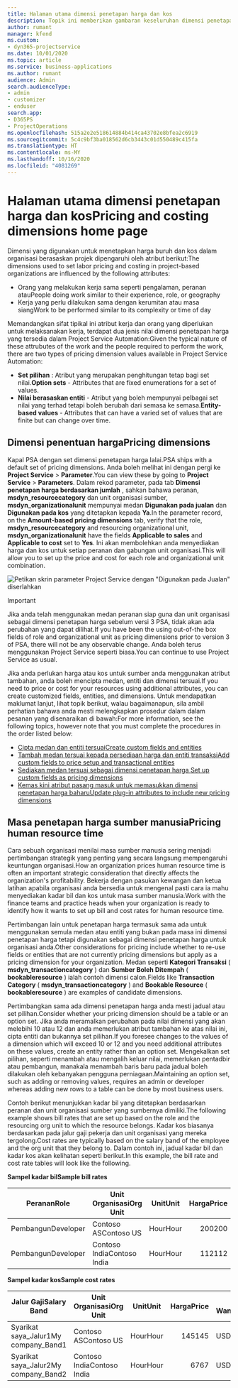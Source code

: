 ```yaml
---
title: Halaman utama dimensi penetapan harga dan kos
description: Topik ini memberikan gambaran keseluruhan dimensi penetapan harga.
author: rumant
manager: kfend
ms.custom:
- dyn365-projectservice
ms.date: 10/01/2020
ms.topic: article
ms.service: business-applications
ms.author: rumant
audience: Admin
search.audienceType:
- admin
- customizer
- enduser
search.app:
- D365PS
- ProjectOperations
ms.openlocfilehash: 515a2e2e518614884b414ca43702e8bfea2c6919
ms.sourcegitcommit: 5c4c9bf3ba018562d6cb3443c01d550489c415fa
ms.translationtype: HT
ms.contentlocale: ms-MY
ms.lasthandoff: 10/16/2020
ms.locfileid: "4081269"
---
```

# <a name="pricing-and-costing-dimensions-home-page"></a><span data-ttu-id="099e4-103">Halaman utama dimensi penetapan harga dan kos</span><span class="sxs-lookup"><span data-stu-id="099e4-103">Pricing and costing dimensions home page</span></span>

<span data-ttu-id="099e4-104">Dimensi yang digunakan untuk menetapkan harga buruh dan kos dalam organisasi berasaskan projek dipengaruhi oleh atribut berikut:</span><span class="sxs-lookup"><span data-stu-id="099e4-104">The dimensions used to set labor pricing and costing in project-based organizations are influenced by the following attributes:</span></span>

- <span data-ttu-id="099e4-105">Orang yang melakukan kerja sama seperti pengalaman, peranan atau</span><span class="sxs-lookup"><span data-stu-id="099e4-105">People doing work similar to their experience, role, or geography</span></span>
- <span data-ttu-id="099e4-106">Kerja yang perlu dilakukan sama dengan kerumitan atau masa siang</span><span class="sxs-lookup"><span data-stu-id="099e4-106">Work to be performed similar to its complexity or time of day</span></span>

<span data-ttu-id="099e4-107">Memandangkan sifat tipikal ini atribut kerja dan orang yang diperlukan untuk melaksanakan kerja, terdapat dua jenis nilai dimensi penetapan harga yang tersedia dalam Project Service Automation:</span><span class="sxs-lookup"><span data-stu-id="099e4-107">Given the typical nature of these attrubutes of the work and the people required to perform the work, there are two types of pricing dimension values available in Project Service Automation:</span></span> 

- <span data-ttu-id="099e4-108">**Set pilihan** : Atribut yang merupakan penghitungan tetap bagi set nilai.</span><span class="sxs-lookup"><span data-stu-id="099e4-108">**Option sets** - Attributes that are fixed enumerations for a set of values.</span></span>
- <span data-ttu-id="099e4-109">**Nilai berasaskan entiti** - Atribut yang boleh mempunyai pelbagai set nilai yang terhad tetapi boleh berubah dari semasa ke semasa.</span><span class="sxs-lookup"><span data-stu-id="099e4-109">**Entity-based values** - Attributes that can have a varied set of values that are finite but can change over time.</span></span>

## <a name="pricing-dimensions"></a><span data-ttu-id="099e4-110">Dimensi penentuan harga</span><span class="sxs-lookup"><span data-stu-id="099e4-110">Pricing dimensions</span></span>

<span data-ttu-id="099e4-111">Kapal PSA dengan set dimensi penetapan harga lalai.</span><span class="sxs-lookup"><span data-stu-id="099e4-111">PSA ships with a default set of pricing dimensions.</span></span> <span data-ttu-id="099e4-112">Anda boleh melihat ini dengan pergi ke **Project Service** > **Parameter**.</span><span class="sxs-lookup"><span data-stu-id="099e4-112">You can view these by going to **Project Service** > **Parameters**.</span></span> <span data-ttu-id="099e4-113">Dalam rekod parameter, pada tab **Dimensi penetapan harga berdasarkan jumlah** , sahkan bahawa peranan, **msdyn_resourcecategory** dan unit organisasi sumber, **msdyn_organizationalunit** mempunyai medan **Digunakan pada jualan** dan **Digunakan pada kos** yang ditetapkan kepada **Ya**.</span><span class="sxs-lookup"><span data-stu-id="099e4-113">In the parameter record, on the **Amount-based pricing dimensions** tab, verify that the role, **msdyn_resourcecategory** and resourcing organizational unit, **msdyn_organizationalunit** have the fields **Applicable to sales** and **Applicable to cost** set to **Yes**.</span></span> <span data-ttu-id="099e4-114">Ini akan membolehkan anda menyediakan harga dan kos untuk setiap peranan dan gabungan unit organisasi.</span><span class="sxs-lookup"><span data-stu-id="099e4-114">This will allow you to set up the price and cost for each role and organizational unit combination.</span></span>

![Petikan skrin parameter Project Service dengan "Digunakan pada Jualan" diserlahkan](media/PS-OOB-parameters.png)

> [!IMPORTANT]
> <span data-ttu-id="099e4-116">Jika anda telah menggunakan medan peranan siap guna dan unit organisasi sebagai dimensi penetapan harga sebelum versi 3 PSA, tidak akan ada perubahan yang dapat dilihat.</span><span class="sxs-lookup"><span data-stu-id="099e4-116">If you have been the using out-of-the box fields of role and organizational unit as pricing dimensions prior to version 3 of PSA, there will not be any observable change.</span></span> <span data-ttu-id="099e4-117">Anda boleh terus menggunakan Project Service seperti biasa.</span><span class="sxs-lookup"><span data-stu-id="099e4-117">You can continue to use Project Service as usual.</span></span> 

<span data-ttu-id="099e4-118">Jika anda perlukan harga atau kos untuk sumber anda menggunakan atribut tambahan, anda boleh mencipta medan, entiti dan dimensi tersuai.</span><span class="sxs-lookup"><span data-stu-id="099e4-118">If you need to price or cost for your resources using additional attributes, you can create customized fields, entities, and dimensions.</span></span> <span data-ttu-id="099e4-119">Untuk mendapatkan maklumat lanjut, lihat topik berikut, walau bagaimanapun, sila ambil perhatian bahawa anda mesti melengkapkan prosedur dalam dalam pesanan yang disenaraikan di bawah:</span><span class="sxs-lookup"><span data-stu-id="099e4-119">For more information, see the following topics, however note that you must complete the procedures in the order listed below:</span></span>

- [<span data-ttu-id="099e4-120">Cipta medan dan entiti tersuai</span><span class="sxs-lookup"><span data-stu-id="099e4-120">Create custom fields and entities</span></span>](create-custom-fields-entities.md)
- [<span data-ttu-id="099e4-121">Tambah medan tersuai kepada persediaan harga dan entiti transaksi</span><span class="sxs-lookup"><span data-stu-id="099e4-121">Add custom fields to price setup and transactional entities</span></span>](field-references.md)
- [<span data-ttu-id="099e4-122">Sediakan medan tersuai sebagai dimensi penetapan harga </span><span class="sxs-lookup"><span data-stu-id="099e4-122">Set up custom fields as pricing dimensions</span></span>](set-up-pricing-dimensions.md)
- [<span data-ttu-id="099e4-123">Kemas kini atribut pasang masuk untuk memasukkan dimensi penetapan harga baharu</span><span class="sxs-lookup"><span data-stu-id="099e4-123">Update plug-in attributes to include new pricing dimensions</span></span>](update-plug-in-attributes.md)

## <a name="pricing-human-resource-time"></a><span data-ttu-id="099e4-124">Masa penetapan harga sumber manusia</span><span class="sxs-lookup"><span data-stu-id="099e4-124">Pricing human resource time</span></span>
<span data-ttu-id="099e4-125">Cara sebuah organisasi menilai masa sumber manusia sering menjadi pertimbangan strategik yang penting yang secara langsung mempengaruhi keuntungan organisasi.</span><span class="sxs-lookup"><span data-stu-id="099e4-125">How an organization prices human resource time is often an important strategic consideration that directly affects the organization's profitability.</span></span> <span data-ttu-id="099e4-126">Bekerja dengan pasukan kewangan dan ketua latihan apabila organisasi anda bersedia untuk mengenal pasti cara ia mahu menyediakan kadar bil dan kos untuk masa sumber manusia.</span><span class="sxs-lookup"><span data-stu-id="099e4-126">Work with the finance teams and practice heads when your organization is ready to identify how it wants to set up bill and cost rates for human resource time.</span></span>

<span data-ttu-id="099e4-127">Pertimbangan lain untuk penetapan harga termasuk sama ada untuk menggunakan semula medan atau entiti yang bukan pada masa ini dimensi penetapan harga tetapi digunakan sebagai dimensi penetapan harga untuk organisasi anda.</span><span class="sxs-lookup"><span data-stu-id="099e4-127">Other considerations for pricing include whether to re-use fields or entities that are not currently pricing dimensions but apply as a pricing dimension for your organization.</span></span> <span data-ttu-id="099e4-128">Medan seperti **Kategori Transaksi** ( **msdyn_transactioncategory** ) dan **Sumber Boleh Ditempah** ( **bookableresource** ) ialah contoh dimensi calon.</span><span class="sxs-lookup"><span data-stu-id="099e4-128">Fields like **Transaction Category** ( **msdyn_transactioncategory** ) and **Bookable Resource** ( **bookableresource** ) are examples of candidate dimensions.</span></span> 

<span data-ttu-id="099e4-129">Pertimbangkan sama ada dimensi penetapan harga anda mesti jadual atau set pilihan.</span><span class="sxs-lookup"><span data-stu-id="099e4-129">Consider whether your pricing dimension should be a table or an option set.</span></span> <span data-ttu-id="099e4-130">Jika anda meramalkan perubahan pada nilai dimensi yang akan melebihi 10 atau 12 dan anda memerlukan atribut tambahan ke atas nilai ini, cipta entiti dan bukannya set pilihan.</span><span class="sxs-lookup"><span data-stu-id="099e4-130">If you foresee changes to the values of a dimension which will exceed 10 or 12 and you need additional attributes on these values, create an entity rather than an option set.</span></span> <span data-ttu-id="099e4-131">Mengekalkan set pilihan, seperti menambah atau mengalih keluar nilai, memerlukan pentadbir atau pembangun, manakala menambah baris baru pada jadual boleh dilakukan oleh kebanyakan pengguna perniagaan.</span><span class="sxs-lookup"><span data-stu-id="099e4-131">Maintaining an option set, such as adding or removing values, requires an admin or developer whereas adding new rows to a table can be done by most business users.</span></span>

<span data-ttu-id="099e4-132">Contoh berikut menunjukkan kadar bil yang ditetapkan berdasarkan peranan dan unit organisasi sumber yang sumbernya dimiliki.</span><span class="sxs-lookup"><span data-stu-id="099e4-132">The following example shows bill rates that are set up based on the role and the resourcing org unit to which the resource belongs.</span></span> <span data-ttu-id="099e4-133">Kadar kos biasanya berdasarkan pada jalur gaji pekerja dan unit organisasi yang mereka tergolong.</span><span class="sxs-lookup"><span data-stu-id="099e4-133">Cost rates are typically based on the salary band of the employee and the org unit that they belong to.</span></span> <span data-ttu-id="099e4-134">Dalam contoh ini, jadual kadar bil dan kadar kos akan kelihatan seperti berikut.</span><span class="sxs-lookup"><span data-stu-id="099e4-134">In this example, the bill rate and cost rate tables will look like the following.</span></span>

<span data-ttu-id="099e4-135">**Sampel kadar bil**</span><span class="sxs-lookup"><span data-stu-id="099e4-135">**Sample bill rates**</span></span>

| <span data-ttu-id="099e4-136">Peranan</span><span class="sxs-lookup"><span data-stu-id="099e4-136">Role</span></span>        | <span data-ttu-id="099e4-137">Unit Organisasi</span><span class="sxs-lookup"><span data-stu-id="099e4-137">Org Unit</span></span>    |<span data-ttu-id="099e4-138">Unit</span><span class="sxs-lookup"><span data-stu-id="099e4-138">Unit</span></span>      |<span data-ttu-id="099e4-139">Harga</span><span class="sxs-lookup"><span data-stu-id="099e4-139">Price</span></span>      |<span data-ttu-id="099e4-140">Mata Wang</span><span class="sxs-lookup"><span data-stu-id="099e4-140">Currency</span></span>  |
| ------------|-------------|----------|----------:|----------|
| <span data-ttu-id="099e4-141">Pembangun</span><span class="sxs-lookup"><span data-stu-id="099e4-141">Developer</span></span>   | <span data-ttu-id="099e4-142">Contoso AS</span><span class="sxs-lookup"><span data-stu-id="099e4-142">Contoso US</span></span>  |<span data-ttu-id="099e4-143">Hour</span><span class="sxs-lookup"><span data-stu-id="099e4-143">Hour</span></span> | <span data-ttu-id="099e4-144">200</span><span class="sxs-lookup"><span data-stu-id="099e4-144">200</span></span>|<span data-ttu-id="099e4-145">USD</span><span class="sxs-lookup"><span data-stu-id="099e4-145">USD</span></span>     |
| <span data-ttu-id="099e4-146">Pembangun</span><span class="sxs-lookup"><span data-stu-id="099e4-146">Developer</span></span>   | <span data-ttu-id="099e4-147">Contoso India</span><span class="sxs-lookup"><span data-stu-id="099e4-147">Contoso India</span></span> |<span data-ttu-id="099e4-148">Hour</span><span class="sxs-lookup"><span data-stu-id="099e4-148">Hour</span></span>|   <span data-ttu-id="099e4-149">112</span><span class="sxs-lookup"><span data-stu-id="099e4-149">112</span></span>|<span data-ttu-id="099e4-150">USD</span><span class="sxs-lookup"><span data-stu-id="099e4-150">USD</span></span>     |


<span data-ttu-id="099e4-151">**Sampel kadar kos**</span><span class="sxs-lookup"><span data-stu-id="099e4-151">**Sample cost rates**</span></span>

| <span data-ttu-id="099e4-152">Jalur Gaji</span><span class="sxs-lookup"><span data-stu-id="099e4-152">Salary Band</span></span>     | <span data-ttu-id="099e4-153">Unit Organisasi</span><span class="sxs-lookup"><span data-stu-id="099e4-153">Org Unit</span></span>    |<span data-ttu-id="099e4-154">Unit</span><span class="sxs-lookup"><span data-stu-id="099e4-154">Unit</span></span>      |<span data-ttu-id="099e4-155">Harga</span><span class="sxs-lookup"><span data-stu-id="099e4-155">Price</span></span>      |<span data-ttu-id="099e4-156">Mata Wang</span><span class="sxs-lookup"><span data-stu-id="099e4-156">Currency</span></span>  |
| ----------------|-------------|----------|----------:|----------|
| <span data-ttu-id="099e4-157">Syarikat saya_Jalur1</span><span class="sxs-lookup"><span data-stu-id="099e4-157">My company_Band1</span></span> | <span data-ttu-id="099e4-158">Contoso AS</span><span class="sxs-lookup"><span data-stu-id="099e4-158">Contoso US</span></span>  |<span data-ttu-id="099e4-159">Hour</span><span class="sxs-lookup"><span data-stu-id="099e4-159">Hour</span></span> | <span data-ttu-id="099e4-160">145</span><span class="sxs-lookup"><span data-stu-id="099e4-160">145</span></span>|<span data-ttu-id="099e4-161">USD</span><span class="sxs-lookup"><span data-stu-id="099e4-161">USD</span></span>     |
| <span data-ttu-id="099e4-162">Syarikat saya_Jalur2</span><span class="sxs-lookup"><span data-stu-id="099e4-162">My company_Band2</span></span> | <span data-ttu-id="099e4-163">Contoso India</span><span class="sxs-lookup"><span data-stu-id="099e4-163">Contoso India</span></span> |<span data-ttu-id="099e4-164">Hour</span><span class="sxs-lookup"><span data-stu-id="099e4-164">Hour</span></span>|   <span data-ttu-id="099e4-165">67</span><span class="sxs-lookup"><span data-stu-id="099e4-165">67</span></span>|<span data-ttu-id="099e4-166">USD</span><span class="sxs-lookup"><span data-stu-id="099e4-166">USD</span></span>     |
